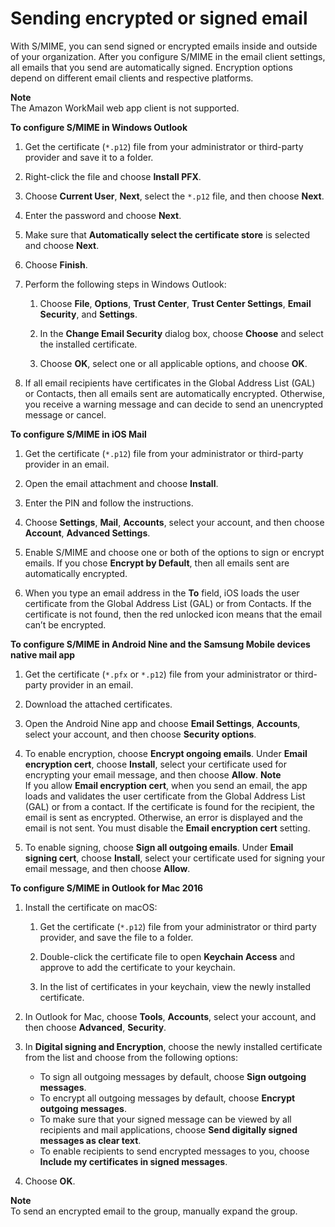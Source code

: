 # Sending encrypted or signed email<a name="send_encrypted_email"></a>

With S/MIME, you can send signed or encrypted emails inside and outside of your organization\. After you configure S/MIME in the email client settings, all emails that you send are automatically signed\. Encryption options depend on different email clients and respective platforms\. 

**Note**  
The Amazon WorkMail web app client is not supported\.

**To configure S/MIME in Windows Outlook**

1. Get the certificate \(`*.p12`\) file from your administrator or third\-party provider and save it to a folder\.

1. Right\-click the file and choose **Install PFX**\.

1. Choose **Current User**, **Next**, select the `*.p12` file, and then choose **Next**\.

1. Enter the password and choose **Next**\.

1. Make sure that **Automatically select the certificate store** is selected and choose **Next**\.

1. Choose **Finish**\. 

1. Perform the following steps in Windows Outlook:

   1. Choose **File**, **Options**, **Trust Center**, **Trust Center Settings**, **Email Security**, and **Settings**\.

   1. In the **Change Email Security** dialog box, choose **Choose** and select the installed certificate\.

   1. Choose **OK**, select one or all applicable options, and choose **OK**\.

1. If all email recipients have certificates in the Global Address List \(GAL\) or Contacts, then all emails sent are automatically encrypted\. Otherwise, you receive a warning message and can decide to send an unencrypted message or cancel\.

**To configure S/MIME in iOS Mail**

1. Get the certificate \(`*.p12`\) file from your administrator or third\-party provider in an email\.

1. Open the email attachment and choose **Install**\.

1. Enter the PIN and follow the instructions\.

1. Choose **Settings**, **Mail**, **Accounts**, select your account, and then choose **Account**, **Advanced Settings**\.

1. Enable S/MIME and choose one or both of the options to sign or encrypt emails\. If you chose **Encrypt by Default**, then all emails sent are automatically encrypted\. 

1. When you type an email address in the **To** field, iOS loads the user certificate from the Global Address List \(GAL\) or from Contacts\. If the certificate is not found, then the red unlocked icon means that the email can’t be encrypted\.

**To configure S/MIME in Android Nine and the Samsung Mobile devices native mail app**

1. Get the certificate \(`*.pfx` or `*.p12`\) file from your administrator or third\-party provider in an email\.

1. Download the attached certificates\.

1. Open the Android Nine app and choose **Email Settings**, **Accounts**, select your account, and then choose **Security options**\.

1. To enable encryption, choose **Encrypt ongoing emails**\. Under **Email encryption cert**, choose **Install**, select your certificate used for encrypting your email message, and then choose **Allow**\.
**Note**  
If you allow **Email encryption cert**, when you send an email, the app loads and validates the user certificate from the Global Address List \(GAL\) or from a contact\. If the certificate is found for the recipient, the email is sent as encrypted\. Otherwise, an error is displayed and the email is not sent\. You must disable the **Email encryption cert** setting\.

1. To enable signing, choose **Sign all outgoing emails**\. Under **Email signing cert**, choose **Install**, select your certificate used for signing your email message, and then choose **Allow**\.

**To configure S/MIME in Outlook for Mac 2016**

1. Install the certificate on macOS:

   1. Get the certificate \(`*.p12`\) file from your administrator or third party provider, and save the file to a folder\.

   1. Double\-click the certificate file to open **Keychain Access** and approve to add the certificate to your keychain\.

   1. In the list of certificates in your keychain, view the newly installed certificate\.

1. In Outlook for Mac, choose **Tools**, **Accounts**, select your account, and then choose **Advanced**, **Security**\.

1. In **Digital signing and Encryption**, choose the newly installed certificate from the list and choose from the following options:
   + To sign all outgoing messages by default, choose **Sign outgoing messages**\.
   + To encrypt all outgoing messages by default, choose **Encrypt outgoing messages**\.
   + To make sure that your signed message can be viewed by all recipients and mail applications, choose **Send digitally signed messages as clear text**\.
   +  To enable recipients to send encrypted messages to you, choose **Include my certificates in signed messages**\.

1. Choose **OK**\.

**Note**  
To send an encrypted email to the group, manually expand the group\.